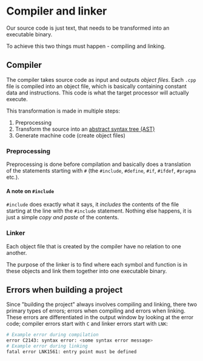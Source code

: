 # Compiler and linker

Our source code is just text, that needs to be transformed into an executable binary.

To achieve this two things must happen - compiling and linking.

## Compiler

The compiler takes source code as input and outputs _object files_. Each `.cpp` file is compiled into an object file, which is basically containing constant data and instructions. This code is what the target processor will actually execute.

This transformation is made in multiple steps:

1. Preprocessing
2. Transform the source into an [abstract syntax tree (AST)](https://en.wikipedia.org/wiki/Abstract_syntax_tree)
3. Generate machine code (create object files)

### Preprocessing

Preprocessing is done before compilation and basically does a translation of the statements starting with `#` (the `#include`, `#define`, `#if`, `#ifdef`, `#pragma` etc.).

#### A note on `#include`

`#include` does exactly what it says, it _includes_ the contents of the file starting at the line with the `#include` statement. Nothing else happens, it is just a simple _copy and paste_ of the contents.

### Linker

Each object file that is created by the compiler have no relation to one another.

The purpose of the linker is to find where each symbol and function is in these objects and link them together into one executable binary.

## Errors when building a project

Since "building the project" always involves compiling and linking, there two primary types of errors; errors when compiling and errors when linking. These errors are differentiated in the output window by looking at the error code; compiler errors start with `C` and linker errors start with `LNK`:

```bash
# Example error during compilation
error C2143: syntax error: <some syntax error message>
# Example error during linking
fatal error LNK1561: entry point must be defined
```
